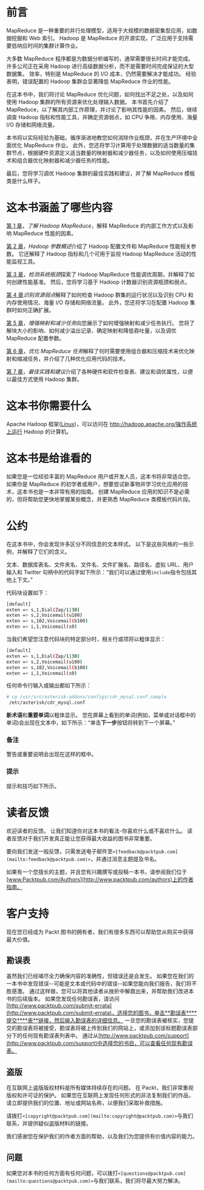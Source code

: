 # 前言

MapReduce 是一种重要的并行处理模型，适用于大规模的数据密集型应用，如数据挖掘和 Web 索引。 Hadoop 是 MapReduce 的开源实现，广泛应用于支持需要低响应时间的集群计算作业。

大多数 MapReduce 程序都是为数据分析编写的，通常需要很长时间才能完成。 许多公司正在采用 Hadoop 进行高级数据分析，而不是需要时间完成保证的大型数据集。 效率，特别是 MapReduce 的 I/O 成本，仍然需要解决才能成功。 经验表明，错误配置的 Hadoop 集群会显著降低 MapReduce 作业的性能。

在这本书中，我们将讨论 MapReduce 优化问题，如何找出不足之处，以及如何使用 Hadoop 集群的所有资源来优化处理输入数据。 本书首先介绍了 MapReduce，以了解其内部工作原理，并讨论了影响其性能的因素。 然后，继续调查 Hadoop 指标和性能工具，并确定资源弱点，如 CPU 争用、内存使用、海量 I/O 存储和网络流量。

本书将以实际经验为基础，循序渐进地教您如何消除作业瓶颈，并在生产环境中全面优化 MapReduce 作业。 此外，您还将学习计算用于处理数据的适当数量的集群节点，根据硬件资源定义适当数量的映射器和减少器任务，以及如何使用压缩技术和组合器优化映射器和减少器任务的性能。

最后，您将学习调优 Hadoop 集群的最佳实践和建议，并了解 MapReduce 模板类是什么样子。

# 这本书涵盖了哪些内容

[第 1 章](01.html "Chapter 1. Understanding Hadoop MapReduce")，*了解 Hadoop MapReduce*，解释 MapReduce 的内部工作方式以及影响 MapReduce 性能的因素。

[第 2 章](02.html "Chapter 2. An Overview of the Hadoop Parameters")，*Hadoop 参数概述*介绍了 Hadoop 配置文件和 MapReduce 性能相关参数。 它还解释了 Hadoop 指标和几个可用于监视 Hadoop MapReduce 活动的性能监视工具。

[第 3 章](03.html "Chapter 3. Detecting System Bottlenecks")，*检测系统瓶颈*探索了 Hadoop MapReduce 性能调优周期，并解释了如何创建性能基准。 然后，您将学习基于 Hadoop 计数器识别资源瓶颈和弱点。

[第 4 章](04.html "Chapter 4. Identifying Resource Weaknesses")*识别资源弱点*解释了如何检查 Hadoop 群集的运行状况以及识别 CPU 和内存使用情况、海量 I/O 存储和网络流量。 此外，您还将学习在配置 Hadoop 集群时如何正确扩展。

[第 5 章](05.html "Chapter 5. Enhancing Map and Reduce Tasks")，*增强映射和减少任务*向您展示了如何增强映射和减少任务执行。 您将了解块大小的影响、如何减少溢出记录、确定映射和降低吞吐量，以及调优 MapReduce 配置参数。

[第 6 章](06.html "Chapter 6. Optimizing MapReduce Tasks")，*优化 MapReduce 任务*解释了何时需要使用组合器和压缩技术来优化映射和缩减任务，并介绍了几种优化应用代码的技术。

[第 7 章](07.html "Chapter 7. Best Practices and Recommendations")，*最佳实践和建议*介绍了各种硬件和软件检查表、建议和调优属性，以便以最佳方式使用 Hadoop 集群。

# 这本书你需要什么

Apache Hadoop 框架([Linux](http://hadoop.apache.org/))，可以访问在 http://hadoop.apache.org/操作系统上运行 Hadoop 的计算机。

# 这本书是给谁看的

如果您是一位经验丰富的 MapReduce 用户或开发人员，这本书将非常适合您。 如果你是 MapReduce 的初学者或用户，想要尝试新事物并学习优化应用的技术，这本书也是一本非常有用的指南。 创建 MapReduce 应用的知识不是必需的，但将帮助您更快地掌握某些概念，并更熟悉 MapReduce 类模板代码片段。

# 公约

在这本书中，你会发现许多区分不同信息的文本样式。 以下是这些风格的一些示例，并解释了它们的含义。

文本、数据库表名、文件夹名、文件名、文件扩展名、路径名、虚拟 URL、用户输入和 Twitter 句柄中的代码字如下所示：“我们可以通过使用`include`指令包括其他上下文。”

代码块设置如下：

```sh
[default]
exten => s,1,Dial(Zap/1|30)
exten => s,2,Voicemail(u100)
exten => s,102,Voicemail(b100)
exten => i,1,Voicemail(s0)
```

当我们希望您注意代码块的特定部分时，相关行或项将以粗体显示：

```sh
[default]
exten => s,1,Dial(Zap/1|30)
exten => s,2,Voicemail(u100)
exten => s,102,Voicemail(b100)
exten => i,1,Voicemail(s0)
```

任何命令行输入或输出都如下所示：

```sh
# cp /usr/src/asterisk-addons/configs/cdr_mysql.conf.sample
 /etc/asterisk/cdr_mysql.conf

```

**新术语**和**重要单词**以粗体显示。 您在屏幕上看到的单词(例如，菜单或对话框中的单词)会出现在文本中，如下所示：“单击**下一步**按钮将转到下一个屏幕。”

### 备注

警告或重要说明会出现在这样的框中。

### 提示

提示和技巧如下所示。

# 读者反馈

欢迎读者的反馈。 让我们知道你对这本书的看法-你喜欢什么或不喜欢什么。 读者反馈对于我们开发真正能让您获得最大收益的图书非常重要。

要向我们发送一般反馈，只需发送电子邮件至`<[feedback@packtpub.com](mailto:feedback@packtpub.com)>`，并通过消息主题提及书名。

如果有一个您擅长的主题，并且您有兴趣撰写或投稿一本书，请参阅我们位于[www.Packtpub.com/Authors](http://www.packtpub.com/authors)上的作者指南。

# 客户支持

现在您已经成为 Packt 图书的拥有者，我们有很多东西可以帮助您从购买中获得最大价值。

## 勘误表

虽然我们已经竭尽全力确保内容的准确性，但错误还是会发生。 如果您在我们的一本书中发现错误--可能是文本或代码中的错误--如果您能向我们报告，我们将不胜感激。 通过这样做，您可以将其他读者从挫折中解救出来，并帮助我们改进本书的后续版本。 如果您发现任何勘误表，请访问[http://www.packtpub.com/submit-errata](http://www.packtpub.com/submit-errata)，选择您的图书，单击**勘误表****提交****表**链接，然后输入勘误表的详细信息。 一旦您的勘误表被核实，您提交的勘误表将被接受，勘误表将被上传到我们的网站上，或添加到该标题勘误表部分下的任何现有勘误表列表中。 通过从[http://www.packtpub.com/support](http://www.packtpub.com/support)中选择您的书目，可以查看任何现有勘误表。

## 盗版

在互联网上盗版版权材料是所有媒体持续存在的问题。 在 Packt，我们非常重视版权和许可证的保护。 如果您在互联网上发现任何形式的非法复制我们的作品，请立即提供我们的位置、地址或网站名称，以便我们采取补救措施。

请拨打`<[copyright@packtpub.com](mailto:copyright@packtpub.com)>`与我们联系，并提供疑似盗版材料的链接。

我们感谢您在保护我们的作者方面的帮助，以及我们为您提供有价值内容的能力。

## 问题

如果您对本书的任何方面有任何问题，可以拨打`<[questions@packtpub.com](mailto:questions@packtpub.com)>`与我们联系，我们将尽最大努力解决。